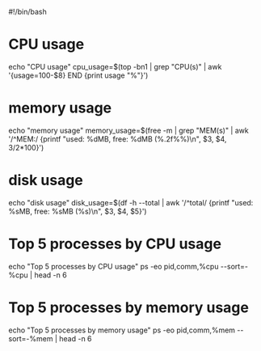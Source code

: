 #!/bin/bash

# CPU usage
echo "CPU usage"
cpu_usage=$(top -bn1 | grep "CPU(s)" | awk '{usage=100-$8} END {print usage "%"}')

# memory usage
echo "memory usage"
memory_usage=$(free -m | grep "MEM(s)" | awk '/^MEM:/ {printf "used: %dMB, free: %dMB (%.2f%%)\n", $3, $4, $3/$2*100}')

# disk usage
echo "disk usage"
disk_usage=$(df -h --total | awk '/^total/ {printf "used: %sMB, free: %sMB (%s)\n", $3, $4, $5}')

# Top 5 processes by CPU usage
echo "Top 5 processes by CPU usage"
ps -eo pid,comm,%cpu --sort=-%cpu | head -n 6 

# Top 5 processes by memory usage
echo "Top 5 processes by memory usage"
ps -eo pid,comm,%mem --sort=-%mem | head -n 6 

